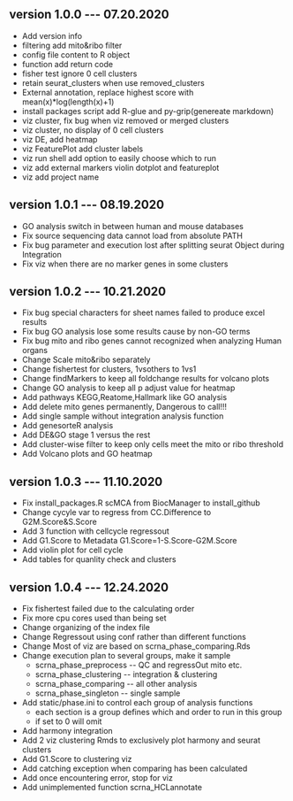## version 1.0.0  --- 07.20.2020
 * Add version info
 * filtering add mito&ribo filter
 * config file content to R object
 * function add return code 
 * fisher test ignore 0 cell clusters
 * retain seurat_clusters when use removed_clusters
 * External annotation, replace highest score with mean(x)\*log(length(x)+1)
 * install packages script add R-glue and py-grip(genereate markdown) 
 * viz cluster, fix bug when viz removed or merged clusters
 * viz cluster, no display of 0 cell clusters
 * viz DE, add heatmap
 * viz FeaturePlot add cluster labels
 * viz run shell add option to easily choose which to run
 * viz add external markers violin dotplot and featureplot
 * viz add project name


## version 1.0.1  --- 08.19.2020
 * GO analysis switch in between human and mouse databases
 * Fix source sequencing data cannot load from absolute PATH
 * Fix bug parameter and execution lost after splitting seurat Object during Integration
 * Fix viz when there are no marker genes in some clusters



## version 1.0.2  --- 10.21.2020
 * Fix bug special characters for sheet names failed to produce excel results
 * Fix bug GO analysis lose some results cause by non-GO terms
 * Fix bug mito and ribo genes cannot recognized when analyzing Human organs
 * Change Scale mito&ribo separately
 * Change fishertest for clusters, 1vsothers to 1vs1
 * Change findMarkers to keep all foldchange results for volcano plots
 * Change GO analysis to keep all p adjust value for heatmap
 * Add pathways KEGG,Reatome,Hallmark like GO analysis
 * Add delete mito genes permanently, Dangerous to call!!!
 * Add single sample without integration analysis function
 * Add genesorteR analysis
 * Add DE&GO stage 1 versus the rest
 * Add cluster-wise filter to keep only cells meet the mito or ribo threshold
 * Add Volcano plots and GO heatmap


## version 1.0.3  --- 11.10.2020
 * Fix install_packages.R scMCA from BiocManager to install_github
 * Change cycyle var to regress from CC.Difference to G2M.Score&S.Score
 * Add 3 function with cellcycle regressout
 * Add G1.Score to Metadata G1.Score=1-S.Score-G2M.Score
 * Add violin plot for cell cycle
 * Add tables for quanlity check and clusters

## version 1.0.4  --- 12.24.2020
 * Fix fishertest failed due to the calculating order
 * Fix more cpu cores used than being set
 * Change organizing of the index file
 * Change Regressout using conf rather than different functions
 * Change Most of viz are based on scrna_phase_comparing.Rds
 * Change execution plan to several groups, make it sample
    * scrna_phase_preprocess -- QC and regressOut mito etc.
    * scrna_phase_clustering -- integration & clustering
    * scrna_phase_comparing -- all other analysis
    * scrna_phase_singleton -- single sample
 * Add static/phase.ini to control each group of analysis functions
    * each section is a group defines which and order to run in this group
    * if set to 0 will omit
 * Add harmony integration
 * Add 2 viz clustering Rmds to exclusively plot harmony and seurat clusters
 * Add G1.Score to clustering viz
 * Add catching exception when comparing has been calculated
 * Add once encountering error, stop for viz
 * Add unimplemented function scrna_HCLannotate
